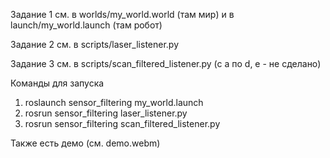 Задание 1 см. 
  в worlds/my_world.world (там мир) и
  в launch/my_world.launch (там робот)

Задание 2 см. в scripts/laser_listener.py

Задание 3 см. в scripts/scan_filtered_listener.py (c a по d, e - не сделано)

Команды для запуска

1. roslaunch sensor_filtering my_world.launch
2. rosrun sensor_filtering laser_listener.py
3. rosrun sensor_filtering scan_filtered_listener.py

Также есть демо (см. demo.webm)
